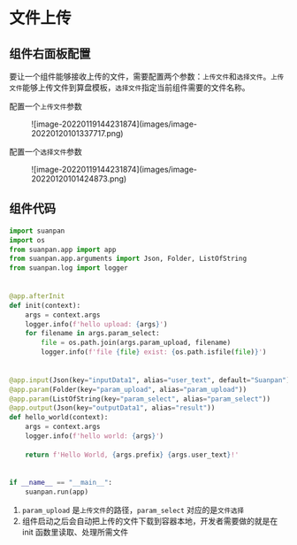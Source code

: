 # 文件上传

## 组件右面板配置

要让一个组件能够接收上传的文件，需要配置两个参数：`上传文件`和`选择文件`。`上传文件`能够上传文件到算盘模板，`选择文件`指定当前组件需要的文件名称。

配置一个`上传文件`参数

<figure markdown>
  ![image-20220119144231874](images/image-20220120101337717.png)
</figure>

配置一个`选择文件`参数

<figure markdown>
  ![image-20220119144231874](images/image-20220120101424873.png)
</figure>

## 组件代码

```python
import suanpan
import os
from suanpan.app import app
from suanpan.app.arguments import Json, Folder, ListOfString
from suanpan.log import logger


@app.afterInit
def init(context):
    args = context.args
    logger.info(f'hello upload: {args}')
    for filename in args.param_select:
        file = os.path.join(args.param_upload, filename)
        logger.info(f'file {file} exist: {os.path.isfile(file)}')


@app.input(Json(key="inputData1", alias="user_text", default="Suanpan"))
@app.param(Folder(key="param_upload", alias="param_upload"))
@app.param(ListOfString(key="param_select", alias="param_select"))
@app.output(Json(key="outputData1", alias="result"))
def hello_world(context):
    args = context.args
    logger.info(f'hello world: {args}')

    return f'Hello World, {args.prefix} {args.user_text}!'


if __name__ == "__main__":
    suanpan.run(app)
```

1. `param_upload` 是`上传文件`的路径，`param_select` 对应的是`文件选择`
2. 组件启动之后会自动把上传的文件下载到容器本地，开发者需要做的就是在 init 函数里读取、处理所需文件
